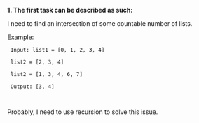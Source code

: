 **1. The first task can be described as such:**  
 <p> I need to find an intersection of some countable number of lists.
 <p> Example:
<code>  <p> Input: list1 = [0, 1, 2, 3, 4]
<p> list2 = [2, 3, 4]
<p> list2 = [1, 3, 4, 6, 7]
<p> Output: [3, 4]
        
  </code>
 <p> Probably, I need to use recursion to solve this issue.
